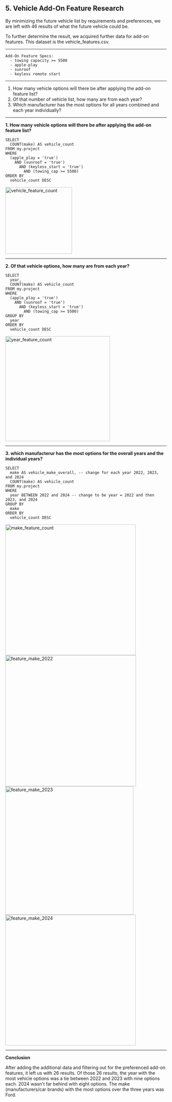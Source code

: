 ## 5. Vehicle Add-On Feature Research

By minimizing the future vehicle list by requirements and preferences, we are left with 46 results of what the future vehicle could be. 

To further determine the result, we acquired further data for add-on features.
This dataset is the vehicle_features.csv.

-----
```
Add-On Feature Specs:
  - towing capacity >= 5500
  - apple-play
  - sunroof
  - keyless remote start
```
-----
1. How many vehicle options will there be after applying the add-on feature list?
2. Of that number of vehicle list, how many are from each year?
3. Which manufacturer has the most options for all years combined and each year individually?
-----

**1. How many vehicle options will there be after applying the add-on feature list?**
```
SELECT  
  COUNT(make) AS vehicle_count
FROM my.project
WHERE
  (apple_play = 'true')
    AND (sunroof = 'true')
      AND (keyless_start = 'true')
        AND (towing_cap >= 5500)
ORDER BY
  vehicle_count DESC
```
<img width="208" alt="vehicle_feature_count" src="https://github.com/user-attachments/assets/159b35e8-6fc8-4f79-b117-5de1401d44a8">

-----
**2. Of that vehicle options, how many are from each year?** 
```
SELECT
  year,  
  COUNT(make) AS vehicle_count
FROM my.project
WHERE
  (apple_play = 'true')
    AND (sunroof = 'true')
      AND (keyless_start = 'true')
        AND (towing_cap >= 5500)
GROUP BY
  year
ORDER BY
  vehicle_count DESC
```
<img width="327" alt="year_feature_count" src="https://github.com/user-attachments/assets/cbd29ba3-c473-4897-b2be-270e21e3b444">

-----
**3. which manufacterur has the most options for the overall years and the individual years?**

```
SELECT  
  make AS vehicle_make_overall, -- change for each year 2022, 2023, and 2024
  COUNT(make) AS vehicle_count
FROM my.project
WHERE
  year BETWEEN 2022 and 2024 -- change to be year = 2022 and then 2023, and 2024
GROUP BY  
  make
ORDER BY
  vehicle_count DESC
```
<img width="407" alt="make_feature_count" src="https://github.com/user-attachments/assets/0446259f-ff3c-4c6b-9ee1-cd94d2dc9b6d">
<img width="408" alt="feature_make_2022" src="https://github.com/user-attachments/assets/24dba3d2-dd13-40d8-af33-6ada3b2aec19"><img width="400" alt="feature_make_2023" src="https://github.com/user-attachments/assets/03716420-ca4d-4f30-9cba-aef71302e0ed"><img width="407" alt="feature_make_2024" src="https://github.com/user-attachments/assets/bd593da7-7f2a-4f65-b290-3a81ae3391e6">


-----
**Conclusion**

After adding the additional data and filtering out for the preferenced add-on features, it left us with 26 results.
Of those 26 results, the year with the most vehicle options was a tie between 2022 and 2023 with nine options each. 2024 wasn't far behind with eight options.
The make (manufacturers/car brands) with the most options over the three years was Ford.
